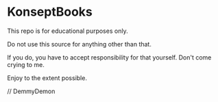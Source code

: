 KonseptBooks
============

This repo is for educational purposes only.

Do not use this source for anything other than that.

If you do, you have to accept responsibility for that yourself.  Don't come crying to me.

Enjoy to the extent possible.

// DemmyDemon
